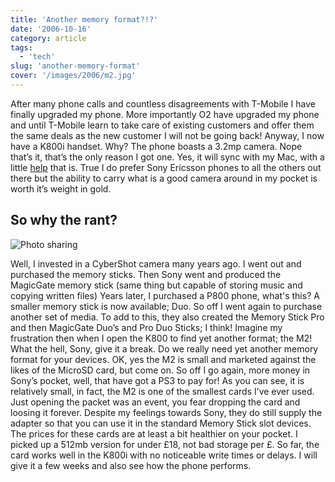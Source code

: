 ```yaml
---
title: 'Another memory format?!?'
date: '2006-10-16'
category: article
tags:
  - 'tech'
slug: 'another-memory-format'
cover: '/images/2006/m2.jpg'
---
```


After many phone calls and countless disagreements with T-Mobile I have finally upgraded my phone. More importantly O2 have upgraded my phone and until T-Mobile learn to take care of existing customers and offer them the same deals as the new customer I will not be going back! Anyway, I now have a K800i handset. Why? The phone boasts a 3.2mp camera. Nope that’s it, that’s the only reason I got one. Yes, it will sync with my Mac, with a little [help](https://mobile.feisar.com/phone_plugins_23.html) that is. True I do prefer Sony Ericsson phones to all the others out there but the ability to carry what is a good camera around in my pocket is worth it’s weight in gold.

## So why the rant?

![Photo sharing](/images/2006/270526635.jpg)

Well, I invested in a CyberShot camera many years ago. I went out and purchased the memory sticks. Then Sony went and produced the MagicGate memory stick (same thing but capable of storing music and copying written files) Years later, I purchased a P800 phone, what's this? A smaller memory stick is now available; Duo. So off I went again to purchase another set of media. To add to this, they also created the Memory Stick Pro and then MagicGate Duo’s and Pro Duo Sticks; I think! Imagine my frustration then when I open the K800 to find yet another format; the M2! What the hell, Sony, give it a break. Do we really need yet another memory format for your devices. OK, yes the M2 is small and marketed against the likes of the MicroSD card, but come on. So off I go again, more money in Sony’s pocket, well, that have got a PS3 to pay for! As you can see, it is relatively small, in fact, the M2 is one of the smallest cards I’ve ever used. Just opening the packet was an event, you fear dropping the card and loosing it forever. Despite my feelings towards Sony, they do still supply the adapter so that you can use it in the standard Memory Stick slot devices. The prices for these cards are at least a bit healthier on your pocket. I picked up a 512mb version for under £18, not bad storage per £. So far, the card works well in the K800i with no noticeable write times or delays. I will give it a few weeks and also see how the phone performs.
